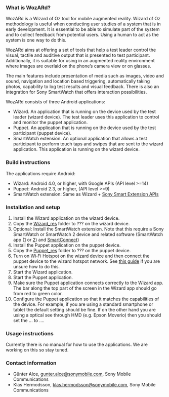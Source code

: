 ### What is WozARd?

WozARd is a Wizard of Oz tool for mobile augmented reality. Wizard of Oz methodology is useful when conducting user studies of a system that is in early development. It is essential to be able to simulate part of the system and to collect feedback from potential users. Using a human to act as the system is one way to do this.

WozARd aims at offering a set of tools that help a test leader control the visual, tactile and auditive output that is presented to test participant. Additionally, it is suitable for using in an augmented reality environment where images are overlaid on the phone’s camera view or on glasses.

The main features include presentation of media such as images, video and sound, navigation and location based triggering, automatically taking photos, capability to log test results and visual feedback. There is also an integration for Sony SmartWatch that offers interaction possibilities.

WozARd consists of three Android applications:
* Wizard. An application that is running on the device used by the test leader (wizard device). The test leader uses this application to control and monitor the puppet application.
* Puppet. An application that is running on the device used by the test participant (puppet device).
* SmartWatch extension. An optional application that allows a test participant to perform touch taps and swipes that are sent to the wizard application. This application is running on the wizard device.

### Build instructions
The applications require Android:
* Wizard: Android 4.0, or higher, with Google APIs (API level >=14)
* Puppet: Android 2.3, or higher, (API level >=9)
* SmartWatch extension: Same as Wizard + [Sony Smart Extension APIs](http://developer.sonymobile.com/knowledge-base/sony-add-on-sdk/smart-extension-apis/)

### Installation and setup
1. Install the Wizard application on the wizard device.
2. Copy the [Wizard_res](Content/wizard_res) folder to ??? on the wizard device.
3. Optional: Install the SmartWatch extension. Note that this require a Sony SmartWatch or SmartWatch 2 device and related software (SmartWatch app ([1](https://play.google.com/store/apps/details?id=com.sonyericsson.extras.smartwatch) or [2](https://play.google.com/store/apps/details?id=com.sonymobile.smartconnect.smartwatch2)) and [SmartConnect](https://play.google.com/store/apps/details?id=com.sonyericsson.extras.liveware))
4. Install the Puppet application on the puppet device.
5. Copy the [Puppet_res](Content/puppet_res) folder to ??? on the puppet device.
6. Turn on Wi‐Fi Hotspot on the wizard device and then connect the puppet device to the wizard hotspot network. See [this guide](http://www.wikihow.com/Turn-Your-Android-Phone-Into-a-Wi%E2%80%90Fi-Hotspot) if you are unsure how to do this.
7. Start the Wizard application.
8. Start the Puppet application.
9. Make sure the Puppet application connects correctly to the Wizard app. The bar along the top part of the screen in the Wizard app should go from red to green color.
9. Configure the Puppet application so that it matches the capabilities of the device. For example, if you are using a standard smartphone or tablet the default setting should be fine. If on the other hand you are using a optical see through HMD (e.g. Epson Moverio) then you should set the ... to ....

### Usage instructions
Currently there is no manual for how to use the applications. We are working on this so stay tuned.

### Contact information
* Günter Alce, gunter.alce@sonymobile.com, Sony Mobile Communications
* Klas Hermodsson, klas.hermodsson@sonymobile.com, Sony Mobile Communications
